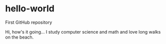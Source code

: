 # hello-world
First GitHub repository

Hi, how's it going... I study computer science and math and love long walks on the beach.
